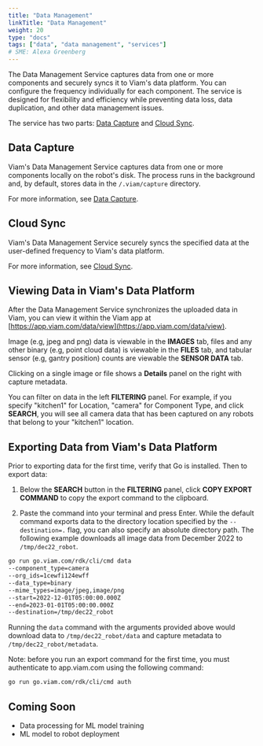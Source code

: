 ```yaml
---
title: "Data Management"
linkTitle: "Data Management"
weight: 20
type: "docs"
tags: ["data", "data management", "services"]
# SME: Alexa Greenberg
---
```


The Data Management Service captures data from one or more components and securely syncs it to Viam's data platform. You can configure the frequency individually for each component. The service is designed for flexibility and efficiency while preventing data loss, data duplication, and other data management issues.

The service has two parts: [Data Capture](#data-capture) and [Cloud Sync](#cloud-sync).

## Data Capture

Viam's Data Management Service captures data from one or more components locally on the robot's disk. The process runs in the background and, by default, stores data in the `/.viam/capture` directory.

For more information, see [Data Capture](../../services/data-management/#data-capture).

## Cloud Sync

Viam's Data Management Service securely syncs the specified data at the user-defined frequency to Viam's data platform.

For more information, see [Cloud Sync](../../services/data-management/#cloud-sync).

## Viewing Data in Viam's Data Platform

After the Data Management Service synchronizes the uploaded data in Viam, you can view it within the Viam app at [https://app.viam.com/data/view](https://app.viam.com/data/view).

Image (e.g, jpeg and png) data is viewable in the **IMAGES** tab, files and any other binary (e.g, point cloud data) is viewable in the **FILES** tab, and tabular sensor (e.g, gantry position) counts are viewable the **SENSOR DATA** tab.

Clicking on a single image or file shows a **Details** panel on the right with capture metadata.

You can filter on data in the left **FILTERING** panel.
For example, if you specify "kitchen1" for Location, "camera" for Component Type, and click **SEARCH**, you will see all camera data that has been captured on any robots that belong to your "kitchen1" location.

## Exporting Data from Viam's Data Platform

Prior to exporting data for the first time, verify that Go is installed. Then to export data:

1. Below the **SEARCH** button in the **FILTERING** panel, click **COPY EXPORT COMMAND** to copy the export command to the clipboard.

2. Paste the command into your terminal and press Enter.
While the default command exports data to the directory location specified by the `--destination=.` flag, you can also specify an absolute directory path.
The following example downloads all image data from December 2022 to `/tmp/dec22_robot`.

```bash
go run go.viam.com/rdk/cli/cmd data
--component_type=camera
--org_ids=1cewfi124ewff
--data_type=binary
--mime_types=image/jpeg,image/png
--start=2022-12-01T05:00:00.000Z
--end=2023-01-01T05:00:00.000Z
--destination=/tmp/dec22_robot
```

Running the `data` command with the arguments provided above would download data to `/tmp/dec22_robot/data` and capture metadata to `/tmp/dec22_robot/metadata`.

Note: before you run an export command for the first time, you must authenticate to app.viam.com using the following command:

```bash
go run go.viam.com/rdk/cli/cmd auth
```

## Coming Soon

- Data processing for ML model training
- ML model to robot deployment
